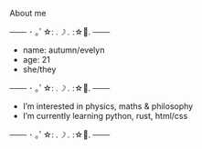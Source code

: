 About me

─── ･ ｡ﾟ☆: *.☽ .* :☆ﾟ. ─── 

- name: autumn/evelyn
- age: 21
- she/they

─── ･ ｡ﾟ☆: *.☽ .* :☆ﾟ. ───
- I’m interested in physics, maths & philosophy
- I’m currently learning python, rust, html/css

─── ･ ｡ﾟ☆: *.☽ .* :☆ﾟ. ───
<!---
autumnalwitch/autumnalwitch is a ✨ special ✨ repository because its `README.md` (this file) appears on your GitHub profile.
You can click the Preview link to take a look at your changes.
--->
